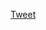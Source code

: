 <a class="twitter-share-button"
  href="https://twitter.com/intent/tweet?text=Hello%20world">
Tweet</a>

